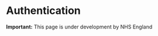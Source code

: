 # Authentication

  <div markdown="span" class="alert alert-warning" role="alert"><i class="fa fa-warning"></i><b> Important:</b> This page is under development by NHS England</div>

<!--## Security and authorisation
The FGM-IS FHIR R4 API  will be hosted on the <a href='https://digital.nhs.uk/services/api-platform'>NHS England API Platform</a> which will provide the necessary <a href='https://digital.nhs.uk/developer/guides-and-documentation/security-and-authorisation#top'>Security and Authorisation</a>.

In order to be able to make API calls into Spine for the FGM-IS FHIR R4 API in a live (or path-to-live) Spine environment, clients first need to go through a <a href='https://digital.nhs.uk/developer/guides-and-documentation/digital-onboarding'>digital onboarding</a> process with NHS England.

After completing this onboarding process, the supplier of the calling system will be provided with an ASID (Accredited System ID) to use to identify the calling system in Spine calls. This must be used in all calls into the API.

<br>

## Passing system and user context into FGM-IS API calls
To support audit and provenance within the Spine, the information about both the calling system and the authenticated user MUST be passed into FGM-IS FHIR R4 API calls. The audit / provenance information needed by the FGM-IS FHIR R4 API is:

- ASID (calling system)
- Source practitioner (including SDS id)
- Role of source practitioner (SDSRoleProfileId / JobRoleCode) 

The above will be captured in header parameters on the API calls:

- Authorization = Bearer &lt;jwt_token_string&gt;
- NHSD-Session-URID  =  &lt;healthcare worker role ID&gt;

For example, information passed in the form of an OAuth Access (bearer) token - specifically an encoded JSON web token can be found in the <a href='https://developer.nhs.uk/apis/spine-core/security_jwt.html'>Spine Core API spec</a>.-->


